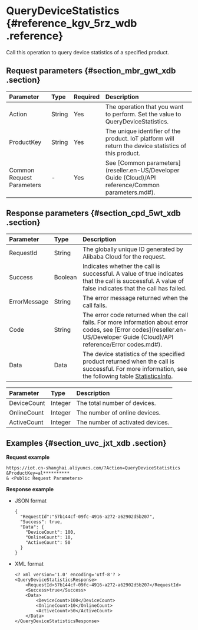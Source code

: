 # QueryDeviceStatistics {#reference_kgv_5rz_wdb .reference}

Call this operation to query device statistics of a specified product.

## Request parameters {#section_mbr_gwt_xdb .section}

|Parameter|Type|Required|Description|
|:--------|:---|:-------|:----------|
|Action|String|Yes|The operation that you want to perform. Set the value to QueryDeviceStatistics.|
|ProductKey|String|Yes|The unique identifier of the product. IoT platform will return the device statistics of this product.|
|Common Request Parameters|-|Yes|See [Common parameters](reseller.en-US/Developer Guide (Cloud)/API reference/Common parameters.md#).|

## Response parameters {#section_cpd_5wt_xdb .section}

|Parameter|Type|Description|
|:--------|:---|:----------|
|RequestId|String|The globally unique ID generated by Alibaba Cloud for the request.|
|Success|Boolean|Indicates whether the call is successful. A value of true indicates that the call is successful. A value of false indicates that the call has failed.|
|ErrorMessage|String|The error message returned when the call fails.|
|Code|String|The error code returned when the call fails. For more information about error codes, see [Error codes](reseller.en-US/Developer Guide (Cloud)/API reference/Error codes.md#).|
|Data|Data|The device statistics of the specified product returned when the call is successful. For more information, see the following table [StatisticsInfo](#table_cc4_dxt_xdb).|

|Parameter|Type|Description|
|:--------|:---|:----------|
|DeviceCount|Integer|The total number of devices.|
|OnlineCount|Integer|The number of online devices.|
|ActiveCount|Integer|The number of activated devices.|

## Examples {#section_uvc_jxt_xdb .section}

**Request example**

```
https://iot.cn-shanghai.aliyuncs.com/?Action=QueryDeviceStatistics
&ProductKey=al**********
& <Public Request Parameters>
```

**Response example**

-   JSON format

    ```
    {
      "RequestId":"57b144cf-09fc-4916-a272-a62902d5b207",
      "Success": true,
      "Data": {
        "DeviceCount": 100,
        "OnlineCount": 10,
        "ActiveCount": 50
      }
    }
    
    ```

-   XML format

    ```
    <? xml version='1.0' encoding='utf-8'? >
    <QueryDeviceStatisticsResponse>
        <RequestId>57b144cf-09fc-4916-a272-a62902d5b207</RequestId>
        <Success>true</Success>
        <Data>
            <DeviceCount>100</DeviceCount>
            <OnlineCount>10</OnlineCount>
            <ActiveCount>50</ActiveCount>
        </Data>
    </QueryDeviceStatisticsResponse>
    ```


